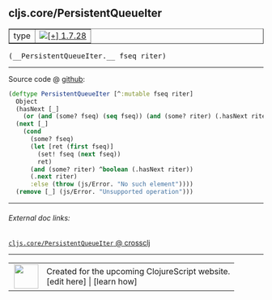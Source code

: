 ## cljs.core/PersistentQueueIter



 <table border="1">
<tr>
<td>type</td>
<td><a href="https://github.com/cljsinfo/cljs-api-docs/tree/1.7.28"><img valign="middle" alt="[+] 1.7.28" title="Added in 1.7.28" src="https://img.shields.io/badge/+-1.7.28-lightgrey.svg"></a> </td>
</tr>
</table>


 <samp>
(__PersistentQueueIter.__ fseq riter)<br>
</samp>

---







Source code @ [github](https://github.com/clojure/clojurescript/blob/r1.7.107/src/main/cljs/cljs/core.cljs#L5339-L5352):

```clj
(deftype PersistentQueueIter [^:mutable fseq riter]
  Object
  (hasNext [_]
    (or (and (some? fseq) (seq fseq)) (and (some? riter) (.hasNext riter))))
  (next [_]
    (cond
      (some? fseq)
      (let [ret (first fseq)]
        (set! fseq (next fseq))
        ret)
      (and (some? riter) ^boolean (.hasNext riter))
      (.next riter)
      :else (throw (js/Error. "No such element"))))
  (remove [_] (js/Error. "Unsupported operation")))
```

<!--
Repo - tag - source tree - lines:

 <pre>
clojurescript @ r1.7.107
└── src
    └── main
        └── cljs
            └── cljs
                └── <ins>[core.cljs:5339-5352](https://github.com/clojure/clojurescript/blob/r1.7.107/src/main/cljs/cljs/core.cljs#L5339-L5352)</ins>
</pre>

-->

---



###### External doc links:

[`cljs.core/PersistentQueueIter` @ crossclj](http://crossclj.info/fun/cljs.core.cljs/PersistentQueueIter.html)<br>

---

 <table>
<tr><td>
<img valign="middle" align="right" width="48px" src="http://i.imgur.com/Hi20huC.png">
</td><td>
Created for the upcoming ClojureScript website.<br>
[edit here] | [learn how]
</td></tr></table>

[edit here]:https://github.com/cljsinfo/cljs-api-docs/blob/master/cljsdoc/cljs.core/PersistentQueueIter.cljsdoc
[learn how]:https://github.com/cljsinfo/cljs-api-docs/wiki/cljsdoc-files

<!--

This information was too distracting to show to readers, but I'll leave it
commented here since it is helpful to:

- pretty-print the data used to generate this document
- and show how to retrieve that data



The API data for this symbol:

```clj
{:ns "cljs.core",
 :name "PersistentQueueIter",
 :type "type",
 :signature ["[fseq riter]"],
 :source {:code "(deftype PersistentQueueIter [^:mutable fseq riter]\n  Object\n  (hasNext [_]\n    (or (and (some? fseq) (seq fseq)) (and (some? riter) (.hasNext riter))))\n  (next [_]\n    (cond\n      (some? fseq)\n      (let [ret (first fseq)]\n        (set! fseq (next fseq))\n        ret)\n      (and (some? riter) ^boolean (.hasNext riter))\n      (.next riter)\n      :else (throw (js/Error. \"No such element\"))))\n  (remove [_] (js/Error. \"Unsupported operation\")))",
          :title "Source code",
          :repo "clojurescript",
          :tag "r1.7.107",
          :filename "src/main/cljs/cljs/core.cljs",
          :lines [5339 5352]},
 :full-name "cljs.core/PersistentQueueIter",
 :full-name-encode "cljs.core/PersistentQueueIter",
 :history [["+" "1.7.28"]]}

```

Retrieve the API data for this symbol:

```clj
;; from Clojure REPL
(require '[clojure.edn :as edn])
(-> (slurp "https://raw.githubusercontent.com/cljsinfo/cljs-api-docs/catalog/cljs-api.edn")
    (edn/read-string)
    (get-in [:symbols "cljs.core/PersistentQueueIter"]))
```

-->
